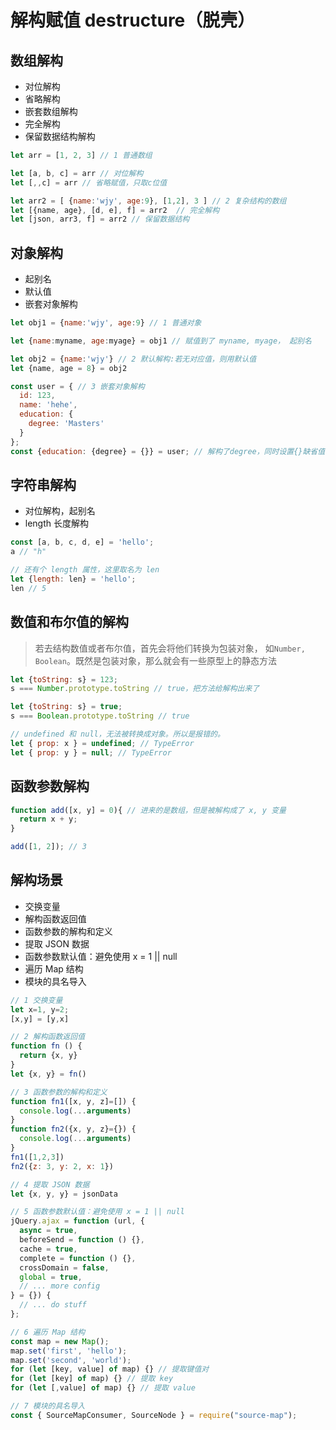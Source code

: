 # 解构赋值 destructure（脱壳）

## 数组解构
- 对位解构
- 省略解构
- 嵌套数组解构
- 完全解构
- 保留数据结构解构
```javascript
let arr = [1, 2, 3] // 1 普通数组

let [a, b, c] = arr // 对位解构
let [,,c] = arr // 省略赋值，只取c位值

let arr2 = [ {name:'wjy', age:9}, [1,2], 3 ] // 2 复杂结构的数组
let [{name, age}, [d, e], f] = arr2  // 完全解构
let [json, arr3, f] = arr2 // 保留数据结构
```



## 对象解构

- 起别名
- 默认值
- 嵌套对象解构
```javascript
let obj1 = {name:'wjy', age:9} // 1 普通对象

let {name:myname, age:myage} = obj1 // 赋值到了 myname, myage， 起别名

let obj2 = {name:'wjy'} // 2 默认解构:若无对应值，则用默认值
let {name, age = 8} = obj2

const user = { // 3 嵌套对象解构
  id: 123,
  name: 'hehe',
  education: {
    degree: 'Masters'
  }
};
const {education: {degree} = {}} = user; // 解构了degree，同时设置{}缺省值
```



## 字符串解构

- 对位解构，起别名
- length 长度解构
```javascript
const [a, b, c, d, e] = 'hello';
a // "h"

// 还有个 length 属性，这里取名为 len
let {length: len} = 'hello';
len // 5
```



## 数值和布尔值的解构

> 若去结构数值或者布尔值，首先会将他们转换为包装对象， 如`Number, Boolean`。既然是包装对象，那么就会有一些原型上的静态方法

```javascript
let {toString: s} = 123;
s === Number.prototype.toString // true，把方法给解构出来了

let {toString: s} = true;
s === Boolean.prototype.toString // true

// undefined 和 null，无法被转换成对象。所以是报错的。
let { prop: x } = undefined; // TypeError
let { prop: y } = null; // TypeError
```



## 函数参数解构

```javascript
function add([x, y] = 0){ // 进来的是数组，但是被解构成了 x, y 变量
  return x + y;
}

add([1, 2]); // 3
```



## 解构场景

- 交换变量
- 解构函数返回值
- 函数参数的解构和定义
- 提取 JSON 数据
- 函数参数默认值：避免使用 x = 1 || null
- 遍历 Map 结构
- 模块的具名导入
```javascript
// 1 交换变量
let x=1, y=2;
[x,y] = [y,x]

// 2 解构函数返回值
function fn () {
  return {x, y}
}
let {x, y} = fn()

// 3 函数参数的解构和定义
function fn1([x, y, z]=[]) {
  console.log(...arguments)
}
function fn2({x, y, z}={}) {
  console.log(...arguments)
}
fn1([1,2,3])
fn2({z: 3, y: 2, x: 1})

// 4 提取 JSON 数据
let {x, y, y} = jsonData

// 5 函数参数默认值：避免使用 x = 1 || null
jQuery.ajax = function (url, {
  async = true,
  beforeSend = function () {},
  cache = true,
  complete = function () {},
  crossDomain = false,
  global = true,
  // ... more config
} = {}) {
  // ... do stuff
};

// 6 遍历 Map 结构
const map = new Map();
map.set('first', 'hello');
map.set('second', 'world');
for (let [key, value] of map) {} // 提取键值对
for (let [key] of map) {} // 提取 key
for (let [,value] of map) {} // 提取 value

// 7 模块的具名导入
const { SourceMapConsumer, SourceNode } = require("source-map");
```
